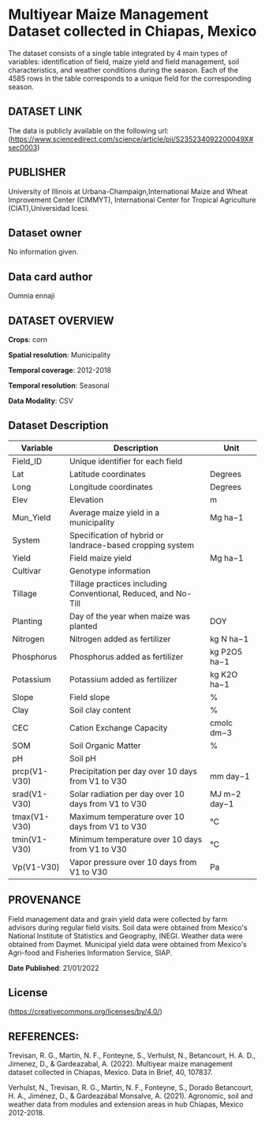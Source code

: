 # Multiyear Maize Management Dataset collected in Chiapas, Mexico
The dataset  consists of a single table integrated by 4 main types of variables: identification of field, maize yield and field management, soil characteristics, and weather conditions during the season. Each of the 4585 rows in the table corresponds to a unique field for the corresponding season.


## DATASET LINK
The data is publicly available on the following url:
(https://www.sciencedirect.com/science/article/pii/S235234092200049X#sec0003)

## PUBLISHER
University of Illinois at Urbana-Champaign,International Maize and Wheat Improvement Center (CIMMYT), International Center for Tropical Agriculture (CIAT),Universidad Icesi. 

## Dataset owner
No information given.
## Data card author
Oumnia ennaji


## DATASET OVERVIEW

**Crops**: corn 

**Spatial resolution**: Municipality

**Temporal coverage**: 2012-2018

**Temporal resolution**: Seasonal

**Data Modality**: CSV


## Dataset Description

| Variable   | Description                                   | Unit       |
|------------|-----------------------------------------------|------------|
| Field_ID   | Unique identifier for each field              |            |
| Lat        | Latitude coordinates                          | Degrees    |
| Long       | Longitude coordinates                         | Degrees    |
| Elev       | Elevation                                    | m          |
| Mun_Yield  | Average maize yield in a municipality         | Mg ha−1    |
| System     | Specification of hybrid or landrace-based cropping system |          |
| Yield      | Field maize yield                            | Mg ha−1    |
| Cultivar   | Genotype information                          |            |
| Tillage    | Tillage practices including Conventional, Reduced, and No-Till |          |
| Planting   | Day of the year when maize was planted       | DOY        |
| Nitrogen   | Nitrogen added as fertilizer                  | kg N ha−1  |
| Phosphorus | Phosphorus added as fertilizer                | kg P2O5 ha−1 |
| Potassium  | Potassium added as fertilizer                 | kg K2O ha−1 |
| Slope      | Field slope                                  | %          |
| Clay       | Soil clay content                            | %          |
| CEC        | Cation Exchange Capacity                     | cmolc dm−3 |
| SOM        | Soil Organic Matter                          | %          |
| pH         | Soil pH                                      |            |
| prcp(V1-V30) | Precipitation per day over 10 days from V1 to V30 | mm day−1 |
| srad(V1-V30) | Solar radiation per day over 10 days from V1 to V30 | MJ m−2 day−1 |
| tmax(V1-V30) | Maximum temperature over 10 days from V1 to V30 | °C        |
| tmin(V1-V30) | Minimum temperature over 10 days from V1 to V30 | °C        |
| Vp(V1-V30) | Vapor pressure over 10 days from V1 to V30    | Pa         |

## PROVENANCE

Field management data and grain yield data were collected by farm advisors during regular field visits.
Soil data were obtained from Mexico's National Institute of Statistics and Geography, INEGI.
Weather data were obtained from Daymet.
Municipal yield data were obtained from Mexico's Agri-food and Fisheries Information Service, SIAP.


**Date Published**: 21/01/2022

## License
(https://creativecommons.org/licenses/by/4.0/)

## REFERENCES: 
Trevisan, R. G., Martin, N. F., Fonteyne, S., Verhulst, N., Betancourt, H. A. D., Jimenez, D., & Gardeazabal, A. (2022). Multiyear maize management dataset collected in Chiapas, Mexico. Data in Brief, 40, 107837.

Verhulst, N., Trevisan, R. G., Martin, N. F., Fonteyne, S., Dorado Betancourt, H. A., Jiménez, D., & Gardeazábal Monsalve, A. (2021). Agronomic, soil and weather data from modules and extension areas in hub Chiapas, Mexico 2012-2018.
